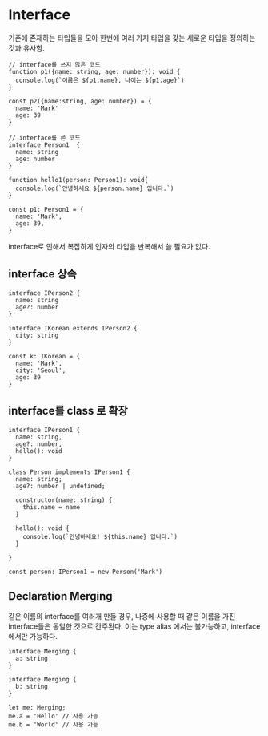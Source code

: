 # Interface
기존에 존재하는 타입들을 모아 한번에 여러 가지 타입을 갖는 새로운 타입을 정의하는 것과 유사함.
```TS
// interface를 쓰지 않은 코드
function p1({name: string, age: number}): void {
  console.log(`이름은 ${p1.name}, 나이는 ${p1.age}`)
}

const p2({name:string, age: number}) = {
  name: 'Mark'
  age: 39
}
```

```TS
// interface를 쓴 코드
interface Person1  {
  name: string
  age: number
}

function hello1(person: Person1): void{
  console.log(`안녕하세요 ${person.name} 입니다.`)
}

const p1: Person1 = {
  name: 'Mark',
  age: 39,
}
```

interface로 인해서 복잡하게 인자의 타입을 반복해서 쓸 필요가 없다.


## interface 상속
```TS
interface IPerson2 {
  name: string
  age?: number
}

interface IKorean extends IPerson2 {
  city: string
}

const k: IKorean = {
  name: 'Mark',
  city: 'Seoul',
  age: 39
}
```

## interface를 class 로 확장
```TS
interface IPerson1 {
  name: string,
  age?: number,
  hello(): void
}

class Person implements IPerson1 {
  name: string;
  age?: number | undefined;

  constructor(name: string) {
    this.name = name
  }

  hello(): void {
    console.log(`안녕하세요! ${this.name} 입니다.`)
  }

}

const person: IPerson1 = new Person('Mark')
```


## Declaration Merging
같은 이름의 interface를 여러개 만들 경우, 나중에 사용할 때 같은 이름을 가진 interface들은 동일한 것으로 간주된다. 이는 type alias 에서는 불가능하고, interface 에서만 가능하다.
```TS
interface Merging {
  a: string
}

interface Merging {
  b: string
}

let me: Merging;
me.a = 'Hello' // 사용 가능
me.b = 'World' // 사용 가능 
```